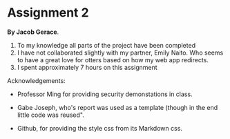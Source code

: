 Assignment 2
======
**By Jacob Gerace**.

1. To my knowledge all parts of the project have been completed
2. I have not collaborated slightly with my partner, Emily Naito. Who seems to have a great love for otters based on how my web app redirects.
3. I spent approximately 7 hours on this assignment

Acknowledgements:

* Professor Ming for providing security demonstations in class.

* Gabe Joseph, who's report was used as a template (though in the end little code was reused".

* Github, for providing the style css from its Markdown css.

